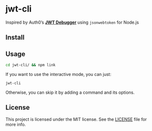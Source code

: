 # jwt-cli

Inspired by Auth0’s **[JWT Debugger](https://jwt.io/)** using `jsonwebtoken` for Node.js

## Install

## Usage

```bash
cd jwt-cli/ && npm link
```

If you want to use the interactive mode, you can just:

```bash
jwt-cli
```

Otherwise, you can skip it by adding a command and its options.

## License

This project is licensed under the MIT license. See the [LICENSE](./LICENSE) file for more info.
